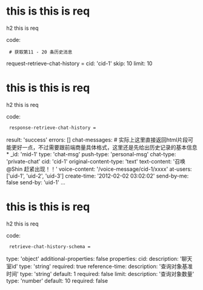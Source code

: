 # this is this is req

h2 this is req

code:

     # 获取第11 - 20 条历史消息
request-retrieve-chat-history =
  cid: 'cid-1'
  skip: 10
  limit: 10


# this is this is req

h2 this is req

code:

     response-retrieve-chat-history =
  result: 'success'
  errors: []
  chat-messages: # 实际上这里直接返回html片段可能更好一点，不过需要跟前端商量具体格式，这里还是先给出历史记录的基本信息
    * _id: 'mid-1'
      type: 'chat-msg'
      push-type: 'personal-msg'
      chat-type: 'private-chat'
      cid: 'cid-1'
      original-content-type: 'text'
      text-content: '召唤@Shin 赶紧出现！！'
      voice-content: '/voice-message/cid-1/xxxx'
      at-users: ['uid-1', 'uid-2', 'uid-3']
      create-time: '2012-02-02 03:02:02'
      send-by-me: false
      send-by: 'uid-1'
    ...


# this is this is req

h2 this is req

code:

     retrieve-chat-history-schema =
  type: 'object'
  additional-properties: false
  properties:
    cid:
      description: '聊天室id'
      type: 'string'
      required: true
    reference-time:
      description: '查询对象基准时间'
      type: 'string'
      default: 1
      required: false
    limit:
      description: '查询对象数量'
      type: 'number'
      default: 10
      required: false


